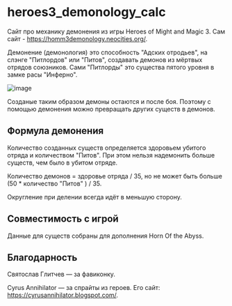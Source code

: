 # heroes3_demonology_calc

Сайт про механику демонения из игры Heroes of Might and Magic 3. Сам сайт - https://homm3demonology.neocities.org/.

Демонение (демонология) это способность "Адских отродьев", на слэнге "Питлордов" или "Питов", создавать демонов из мёртвых отрядов союзников.
Сами "Питлорды" это существа пятого уровня в замке расы "Инферно".

![image](https://user-images.githubusercontent.com/5730634/148909876-352ef6c8-e51d-4696-9603-56962f359dcc.png)

Созданые таким образом демоны остаются и после боя. Поэтому с помощью демонения можно превращать других существ в демонов.
## Формула демонения
Количество созданных существ определяется здоровьем убитого отряда и количеством "Питов". При этом нельзя надемонить больше существ, чем было в убитом отряде.

Количество демонов = здоровье отряда / 35, но не может быть больше (50 * количество "Питов" ) / 35.

Округление при делении всегда идёт в меньшую сторону.

## Совместимость с игрой
Данные для существ собраны для дополнения Horn Of the Abyss.

## Благодарность
Святослав Глитчев — за фавиконку.

Cyrus Annihilator — за спрайты из героев. Его сайт: https://cyrusannihilator.blogspot.com/.
